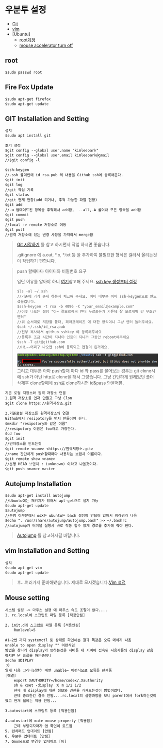우분투 설정
===

* [Git](#git-installation-and-setting)
* [vim](#vim-installation-and-setting)
* [Ubuntu]
  * [root계정](#root)
  * [mouse accelerator turn off](#mouse-setting)


root
---

```
$sudo passwd root
```



Fire Fox Update
---

```shell
$sudo apt-get firefox
$sudo apt-get update
```



GIT Installation and Setting
---

```shell
설치
$sudo apt install git

초기 설정
$git config --global user.name "kimleepark"
$git config --global user.email kimleepark@gmail
//$git config -l

$ssh-keygen 
//.ssh 폴더안에 id_rsa.pub 의 내용을 Github ssh에 등록해준다.
$git init
$git log
//git 작업 기록
$git status
//git 현재 현황(add 되거나, 추적 가능한 파일 현황)
$git add
//-u 업데이트된 항목을 추적해서 add함,  --all,-A 폴더내 모든 항목을 add함
$git commit
$git push
//local -> remote 저장소로 이동
$git pull
//원격 저장소에 있는 변경 사항을 가져와서 merge함

```

>[Git 시작하기](https://git-scm.com/book/ko/v1/%EC%8B%9C%EC%9E%91%ED%95%98%EA%B8%B0-Git-%EC%B5%9C%EC%B4%88-%EC%84%A4%EC%A0%95) 를 참고 하시면서 작업 하시면 좋습니다.
>
>.gitignore 에 a.out, *.o, *.txt 등 을 추가하여 불필요한 형식은 걸러서 올리는것이 작업하기 편합니다.

>push 할때마다 아이디와 비밀번호 요구
>
>일단 이유를 알아야 하니 [여기](https://help.github.com/articles/why-is-git-always-asking-for-my-password/)참고해 주세요.
>[ssh key 생성부터 설정](https://help.github.com/articles/connecting-to-github-with-ssh/)
>
>```shell
>$ls -al ~/.ssh
>//기존에 키가 존재 하는지 체크해 주세요. 아마 대부분 이미 ssh-keygen으로 만드셨을겁니다.
>$ssh-keygen -t rsa -b 4096 -C "your_email@example.com"
>//이후 나오는 설정 "아~ 잘모르궤쎠 엔터 누르롸눈거 가튠뒈 잘 모르게쒀 걍 무조건 엔터"
>//뭐 순서대로 저장할 폴더, 패러프레이즈 에 대한 방식이니 그냥 엔터 눌러주세요.
>$cat ~/.ssh/id_rsa.pub
>//전부 복사해서 github sshkey 에 등록해주세요
>//등록후 조금 시간이 지나야 인증이 되니까 그동안 reboot해주세요
>$ssh -T git@github.com
>//Hi~~어쩌구 나오면 ssh에 등록되고 연결이 된거에요.
>```
>![ssh 인증](./img/ssh/ssh_check.png)
>그리고 대부분 아마 push할때 마다 id 와 pass를 물어보는 경우는 git clone시에 ssh가 아닌 http로 clone을 해서 그렇습니다.
>그냥 간단하게 원래있던 폴더 삭제후
>clone할때에 ssh로 clone하시면 id&pass 안물어봄.


```shell
기존 로컬 저장소와 원격 저장소 연결
1.원격 저장소를 먼저 만들고 그냥 Clon
$git clone https://원격저장소.git

2.기존로컬 저장소를 원격저장소와 연결
Github에서 resipotory를 먼저 만들어야 한다.
$mkdir "resipotory와 같은 이름"
//resipotory 이름은 foo라고 가정한다.
$cd foo
$git init
//빈저장소를 만드는것
$git remote <name> <https://원격저장소.git>
//name 간단하게 push할때마다 사용하는 브랜치 이름이다.
$git remote show <name>
//분명 HEAD 브랜치 : (unknown) 이라고 나올것이다. 
$git push <name> master
```





Autojump Installation
---

```shell
$sudo apt-get install autojump
//Ubuntu에는 패키지가 있어서 apt-get으로 설치 가능
$sudo apt-get update
$autojump
//분명 이부분에서 osX든 ubuntu든 bach 설정이 안되어 있어서 뭐라뭐라 나옴
$echo ". /usr/share/autojump/autojump.bash" >> ~/.bashrc
//autojump가 터미널 실행시 바로 작동 할수 있게 경로를 추가해 줘야 한다.
```

>[Autojump](https://github.com/wting/autojump) 를 참고하시길 바랍니다.








vim Installation and Setting
---

```shell
설치
$sudo apt-get vim
$sudo apt-get update
```
>후...여러가지 준비해봤습니다. 제대로 모시겠습니다.[Vim 설정](./vim/Mac_vim_setting)




Mouse setting
---
```shell
시스템 설정 -> 마우스 설정 에 마우스 속도 조절이 없다....
1. rc.local에 스크립트 파일 등록 [적용안됨]
	
2. init.d에 스크립트 파일 등록 [적용안됨]
	Runlevel=5	

#1~2번 까지 systemctl 로 상태를 확인해본 결과 똑같은 오류 메세지 나옴
unable to open display "" 이런식임
방법을 찾다가 display가 뜻하는것은 서버등 내 서버에 접속된 사용자들의 display 같음 하지만 난 솔플을 하는중이니
$echo $DIPLAY
:0
일케 나옴 그러니당연히 매번 unable~ 이런식으로 오류를 던져줌
[해결]
	export XAUTHORITY=/home/codex/.Xauthority
	sh & xset -display :0 m 1/2 1/2
	현재 내 display에 대한 정보와 권한을 가져오는것이 방법이였다.
	근데 중요한건 결국 안됨....rc.local의 실행과정을 보니 parent에서 fork하는것이였고 현재 쉘에는 적용 안됨...

3.autostart에 스크립트 등록 [적용안됨]

4.autostart에 mate-mouse-property [적용됨]
	근데 부팅되자마자 앱 화면이 로드됨
5. 런치패드 업데이트 [안됨]
6. 우분투 업데이트 [안됨]
7. Gnome으로 변경후 업데이트 [됨]
```